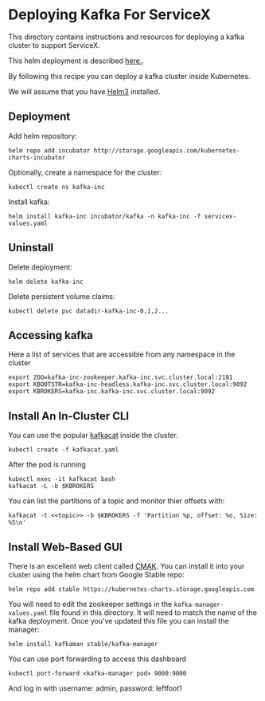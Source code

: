 # Deploying Kafka For ServiceX
This directory contains instructions and resources for deploying a kafka
cluster to support ServiceX.

This helm deployment is described 
[here.](https://github.com/helm/charts/tree/master/incubator/kafka). 

By following this recipe you can deploy a kafka cluster inside Kubernetes. 

We will assume that you have [Helm3](https://helm.sh) installed.
   
## Deployment  

Add helm repository:

    helm repo add incubator http://storage.googleapis.com/kubernetes-charts-incubator

Optionally, create a namespace for the cluster:
    
    kubectl create ns kafka-inc

Install kafka:

    helm install kafka-inc incubator/kafka -n kafka-inc -f servicex-values.yaml


## Uninstall
    
Delete deployment:

    helm delete kafka-inc

Delete persistent volume claims:

    kubectl delete pvc datadir-kafka-inc-0,1,2...


## Accessing kafka

Here a list of services that are accessible from any namespace in the cluster

    export ZOO=kafka-inc-zookeeper.kafka-inc.svc.cluster.local:2181
    export KBOOTSTR=kafka-inc-headless.kafka-inc.svc.cluster.local:9092
    export KBROKERS=kafka-inc.kafka-inc.svc.cluster.local:9092

## Install An In-Cluster CLI
You can use the popular [kafkacat](https://github.com/edenhill/kafkacat) inside
the cluster. 

    kubectl create -f kafkacat.yaml
    
After the pod is running

    kubectl exec -it kafkacat bash
    kafkacat -L -b $KBROKERS
    
You can list the partitions of a topic and monitor thier offsets with:
    
    kafkacat -t <<topic>> -b $KBROKERS -f 'Partition %p, offset: %o, Size: %S\n'
    

## Install Web-Based GUI
There is an excellent web client called [CMAK](https://github.com/yahoo/CMAK).
You can install it into your cluster using the helm chart from Google Stable
repo:

    helm repo add stable https://kubernetes-charts.storage.googleapis.com
    
You will need to edit the zookeeper settings in the `kafka-manager-values.yaml`
file found in this directory. It will need to match the name of the kafka 
deployment. Once you've updated this file you can install the manager:

    helm install kafkaman stable/kafka-manager
    
You can use port forwarding to access this dashboard

    kubectl port-forward <kafka-manager pod> 9000:9000

And log in with username: admin, password: leftfoot1


    
    
 